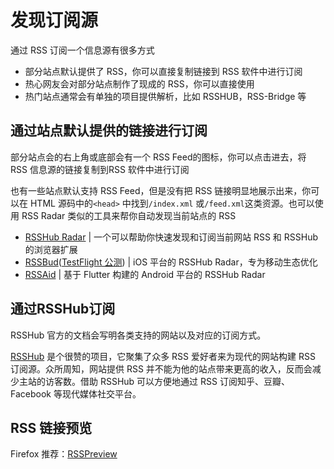# 发现订阅源


通过 RSS 订阅一个信息源有很多方式
- 部分站点默认提供了 RSS，你可以直接复制链接到 RSS 软件中进行订阅
- 热心网友会对部分站点制作了现成的 RSS，你可以直接使用
- 热门站点通常会有单独的项目提供解析，比如 RSSHUB，RSS-Bridge 等

## 通过站点默认提供的链接进行订阅

部分站点会的右上角或底部会有一个 RSS Feed的图标，你可以点击进去，将 RSS 信息源的链接复制到RSS 软件中进行订阅

也有一些站点默认支持 RSS Feed，但是没有把 RSS 链接明显地展示出来，你可以在 HTML 源码中的`<head>` 中找到`/index.xml` 或`/feed.xml`这类资源。也可以使用 RSS Radar 类似的工具来帮你自动发现当前站点的 RSS


- [RSSHub Radar](https://github.com/DIYgod/RSSHub-Radar) | 一个可以帮助你快速发现和订阅当前网站 RSS 和 RSSHub 的浏览器扩展  
- [RSSBud](https://github.com/Cay-Zhang/RSSBud)([TestFlight 公测](https://testflight.apple.com/join/rjCVzzHP)) | iOS 平台的 RSSHub Radar，专为移动生态优化  
- [RSSAid](https://github.com/LeetaoGoooo/RSSAid) | 基于 Flutter 构建的 Android 平台的 RSSHub Radar  

## 通过RSSHub订阅

RSSHub 官方的文档会写明各类支持的网站以及对应的订阅方式。

[RSSHub](https://docs.rsshub.app/) 是个很赞的项目，它聚集了众多 RSS 爱好者来为现代的网站构建 RSS 订阅源。众所周知，网站提供 RSS 并不能为他的站点带来更高的收入，反而会减少主站的访客数。借助 RSSHub 可以方便地通过 RSS 订阅知乎、豆瓣、Facebook 等现代媒体社交平台。


## RSS 链接预览 

Firefox 推荐：[RSSPreview](https://addons.mozilla.org/zh-CN/firefox/addon/rsspreview/)


